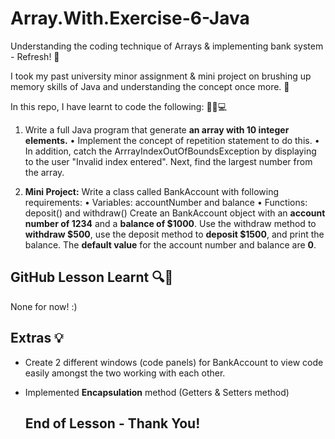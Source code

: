 # Array.With.Exercise-6-Java
Understanding the coding technique of Arrays & implementing bank system  - Refresh! 🌿

I took my past university minor assignment & mini project on brushing up memory skills of Java and understanding the concept once more. 💫

In this repo, I have learnt to code the following: 👩‍🎓💻

1. Write a full Java program that generate **an array with 10 integer elements.**
   • Implement the concept of repetition statement to do this.
   • In addition, catch the ArrrayIndexOutOfBoundsException by displaying to the user "Invalid index entered". 
Next, find the largest number from the array.

2.  **Mini Project:** Write a class called BankAccount with following requirements:
• Variables: accountNumber and balance
• Functions: deposit() and withdraw()
Create an BankAccount object with an **account number of 1234** and a **balance of
$1000**. Use the withdraw method to **withdraw $500**, use the deposit method to **deposit
$1500**, and print the balance. The **default value** for the account number and balance
are **0**.


## GitHub Lesson Learnt 🔍📝 ## 
None for now! :)

## Extras 💡 ##
- Create 2 different windows (code panels) for BankAccount to view code easily amongst the two working with each other.
- Implemented **Encapsulation** method (Getters & Setters method)


  ## End of Lesson - Thank You! ##


